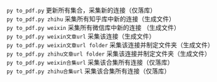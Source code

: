 
`py to_pdf.py` 更新所有集合，采集新的连接（仅落库）   
`py to_pdf.py zhihu` 采集所有知乎库中新的连接（生成文件）   
`py to_pdf.py weixin` 采集所有微信库中新的连接 （生成文件）  
`py to_pdf.py weixin文章url` 采集该连接（生成文件）   
`py to_pdf.py weixin文章url folder` 采集该连接并制定文件夹（生成文件）   
`py to_pdf.py zhihu文章url folder` 采集该连接并制定文件夹（生成文件）   
`py to_pdf.py weixin合集url` 采集该合集所有连接（仅落库）   
`py to_pdf.py zhihu合集url` 采集该合集所有连接（仅落库）   